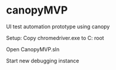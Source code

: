 # canopyMVP
UI test automation prototype using canopy

Setup:
Copy chromedriver.exe to C: root

Open CanopyMVP.sln

Start new debugging instance
